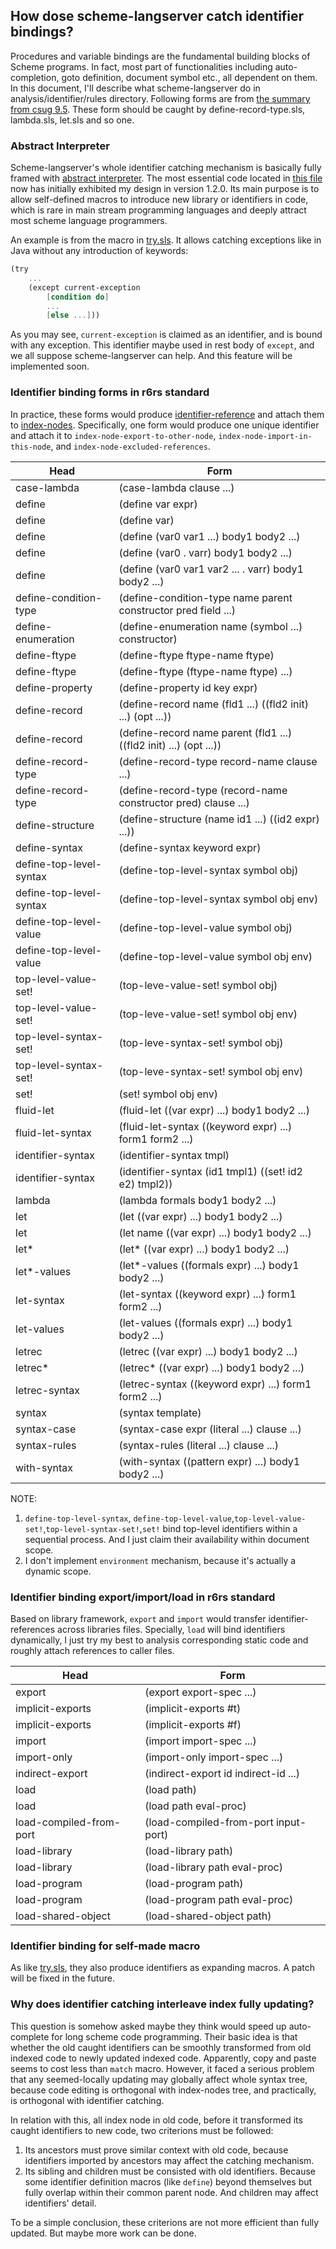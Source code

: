 ## How dose scheme-langserver catch identifier bindings?

Procedures and variable bindings are the fundamental building blocks of Scheme programs. In fact, most part of functionalities including auto-completion, goto definition, document symbol etc., all dependent on them. In this document, I'll describe what scheme-langserver do in analysis/identifier/rules directory. Following forms are from [the summary from csug 9.5](https://cisco.github.io/ChezScheme/csug9.5/summary.html#./summary:h0). These form should be caught by define-record-type.sls, lambda.sls, let.sls and so one. 

### Abstract Interpreter
Scheme-langserver's whole identifier catching mechanism is basically fully framed with [abstract interpreter](https://en.wikipedia.org/wiki/Abstract_interpretation). The most essential code located in [this file](../../analysis/abstract-interpreter.sls) now has initially exhibited my design in version 1.2.0. Its main purpose is to allow self-defined macros to introduce new library or identifiers in code, which is rare in main stream programming languages and deeply attract most scheme language programmers. 

An example is from the macro in [try.sls](../../util/try.sls). It allows catching exceptions like in Java without any introduction of keywords:
```scheme
(try
    ...
    (except current-exception 
        [condition do]
        ...
        [else ...]))
```

As you may see, `current-exception` is claimed as an identifier, and is bound with any exception. This identifier maybe used in rest body of `except`, and we all suppose scheme-langserver can help. And this feature will be implemented soon.

### Identifier binding forms in r6rs standard 
In practice, these forms would produce [identifier-reference](../../analysis/identifier/reference.sls) and attach them to [index-nodes](../../virtual-file-system/index-node.sls). Specifically, one form would produce one unique identifier and attach it to `index-node-export-to-other-node`, `index-node-import-in-this-node`, and `index-node-excluded-references`. 

| Head                    | Form                                                               |
|-------------------------|--------------------------------------------------------------------|
| case-lambda             | (case-lambda clause ...)                                           |
| define                  | (define var expr)                                                  |
| define                  | (define var)                                                       |
| define                  | (define (var0 var1 ...) body1 body2 ...)                           |
| define                  | (define (var0 . varr) body1 body2 ...)                             |
| define                  | (define (var0 var1 var2 ... . varr) body1 body2 ...)               |
| define-condition-type   | (define-condition-type name parent constructor pred field ...)     |
| define-enumeration      | (define-enumeration name (symbol ...) constructor)                 |
| define-ftype            | (define-ftype ftype-name ftype)                                    |
| define-ftype            | (define-ftype (ftype-name ftype) ...)                              |
| define-property         | (define-property id key expr)                                      |
| define-record           | (define-record name (fld1 ...) ((fld2 init) ...) (opt ...))        |
| define-record           | (define-record name parent (fld1 ...) ((fld2 init) ...) (opt ...)) |
| define-record-type      | (define-record-type record-name clause ...)                        |
| define-record-type      | (define-record-type (record-name constructor pred) clause ...)     |
| define-structure        | (define-structure (name id1 ...) ((id2 expr) ...))                 |
| define-syntax           | (define-syntax keyword expr)                                       |
| define-top-level-syntax | (define-top-level-syntax symbol obj)                               |
| define-top-level-syntax | (define-top-level-syntax symbol obj env)                           |
| define-top-level-value  | (define-top-level-value symbol obj)                                |
| define-top-level-value  | (define-top-level-value symbol obj env)                            |
| top-level-value-set!    | (top-leve-value-set! symbol obj)                                   |
| top-level-value-set!    | (top-leve-value-set! symbol obj env)                               |
| top-level-syntax-set!   | (top-leve-syntax-set! symbol obj)                                  |
| top-level-syntax-set!   | (top-leve-syntax-set! symbol obj env)                              |
| set!                    | (set! symbol obj env)                                              |
| fluid-let               | (fluid-let ((var expr) ...) body1 body2 ...)                       |
| fluid-let-syntax        | (fluid-let-syntax ((keyword expr) ...) form1 form2 ...)            |
| identifier-syntax       | (identifier-syntax tmpl)                                           |
| identifier-syntax       | (identifier-syntax (id1 tmpl1) ((set! id2 e2) tmpl2))              |
| lambda                  | (lambda formals body1 body2 ...)                                   |
| let                     | (let ((var expr) ...) body1 body2 ...)                             |
| let                     | (let name ((var expr) ...) body1 body2 ...)                        |
| let*                    | (let* ((var expr) ...) body1 body2 ...)                            |
| let*-values             | (let*-values ((formals expr) ...) body1 body2 ...)                 |
| let-syntax              | (let-syntax ((keyword expr) ...) form1 form2 ...)                  |
| let-values              | (let-values ((formals expr) ...) body1 body2 ...)                  |
| letrec                  | (letrec ((var expr) ...) body1 body2 ...)                          |
| letrec*                 | (letrec* ((var expr) ...) body1 body2 ...)                         |
| letrec-syntax           | (letrec-syntax ((keyword expr) ...) form1 form2 ...)               |
| syntax                  | (syntax template)                                                  |
| syntax-case             | (syntax-case expr (literal ...) clause ...)                        |
| syntax-rules            | (syntax-rules (literal ...) clause ...)                            |
| with-syntax             | (with-syntax ((pattern expr) ...) body1 body2 ...)                 |

NOTE: 
1. `define-top-level-syntax`, `define-top-level-value`,`top-level-value-set!`,`top-level-syntax-set!`,`set!` bind top-level identifiers within a sequential process. And I just claim their availability within document scope.
2. I don't implement `environment` mechanism, because it's actually a dynamic scope.

### Identifier binding export/import/load in r6rs standard 
Based on library framework, `export` and `import` would transfer identifier-references across libraries files. Specially, `load` will bind identifiers dynamically, I just try my best to analysis corresponding static code and roughly attach references to caller files.

| Head                    | Form                                 |
|-------------------------|--------------------------------------|
| export                  | (export export-spec ...)             |
| implicit-exports        | (implicit-exports #t)                |
| implicit-exports        | (implicit-exports #f)                |
| import                  | (import import-spec ...)             |
| import-only             | (import-only import-spec ...)        |
| indirect-export         | (indirect-export id indirect-id ...) |
| load                    | (load path)                          |
| load                    | (load path eval-proc)                |
| load-compiled-from-port | (load-compiled-from-port input-port) |
| load-library            | (load-library path)                  |
| load-library            | (load-library path eval-proc)        |
| load-program            | (load-program path)                  |
| load-program            | (load-program path eval-proc)        |
| load-shared-object      | (load-shared-object path)            |

### Identifier binding for self-made macro
As like [try.sls](../../util/try.sls), they also produce identifiers as expanding macros. A patch will be fixed in the future.

### Why does identifier catching interleave index fully updating?
This question is somehow asked maybe they think would speed up auto-complete for long scheme code programming. Their basic idea is that whether the old caught identifiers can be smoothly transformed from old indexed code to newly updated indexed code. Apparently, copy and paste seems to cost less than `match` macro. However, it faced a serious problem that any seemed-locally updating may globally affect whole syntax tree, because code editing is orthogonal with index-nodes tree, and practically, is orthogonal with identifier catching. 

In relation with this, all index node in old code, before it transformed its caught identifiers to new code, two criterions must be followed:
1. Its ancestors must prove similar context with old code, because identifiers imported by ancestors may affect the catching mechanism.
2. Its sibling and children must be consisted with old identifiers. Because some identifier definition macros (like `define`) beyond themselves but fully overlap within their common parent node. And children may affect identifiers' detail.

To be a simple conclusion, these criterions are not more efficient than fully updated. But maybe more work can be done.
